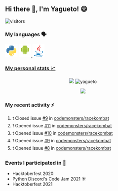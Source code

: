 ## Hi there 👋, I'm Yagueto! 😄


![visitors](https://visitor-badge-reloaded.herokuapp.com/badge?page_id=yagueto&style=for-the-badge)

### My languages 🗣️

<p align="left"> <img src="https://raw.githubusercontent.com/devicons/devicon/master/icons/python/python-original.svg" alt="python" width="40" height="40"/> </a> <a href="https://developer.android.com" target="_blank"> <img src="https://raw.githubusercontent.com/devicons/devicon/master/icons/android/android-original-wordmark.svg" alt="android" width="40" height="40"/> </a> <a href="https://www.java.com" target="_blank"> <img src="https://raw.githubusercontent.com/devicons/devicon/master/icons/java/java-original.svg" alt="java" width="40" height="40"/> </a> <a href="https://www.linux.org/" target="_blank"> </a> <a href="https://www.python.org" target="_blank"> </p>

### My personal stats 📈
<div align="center"> 
  <a>
    <img src=https://github-readme-stats.vercel.app/api?username=yagueto&count_private=true&show_icons=true width=50%></img>
  </a>
  <img src="https://github-readme-streak-stats.herokuapp.com/?user=yagueto" alt="yagueto" width=49% />
</div>

<p align="center">
  <a href=https://metrics.lecoq.io/>
       <img src=https://metrics.lecoq.io/yagueto?template=classic&base.header=0&base.activity=0&base.community=0&base.repositories=0&base.metadata=0&achievements=1&achievements.threshold=C&achievements.secrets=true&achievements.display=compact&achievements.limit=0&config.timezone=Europe%2FMadrid&config.display=large/>
  </a>
</p>


### My recent activity ⚡

  <!--START_SECTION:activity-->
1. ❗️ Closed issue [#9](https://github.com/codemonsters/racekombat/issues/9) in [codemonsters/racekombat](https://github.com/codemonsters/racekombat)
2. ❗️ Opened issue [#11](https://github.com/codemonsters/racekombat/issues/11) in [codemonsters/racekombat](https://github.com/codemonsters/racekombat)
3. ❗️ Opened issue [#10](https://github.com/codemonsters/racekombat/issues/10) in [codemonsters/racekombat](https://github.com/codemonsters/racekombat)
4. ❗️ Opened issue [#9](https://github.com/codemonsters/racekombat/issues/9) in [codemonsters/racekombat](https://github.com/codemonsters/racekombat)
5. ❗️ Opened issue [#8](https://github.com/codemonsters/racekombat/issues/8) in [codemonsters/racekombat](https://github.com/codemonsters/racekombat)
  <!--END_SECTION:activity-->
  

### Events I participated in 📆

- Hacktoberfest 2020
- Python Discord's Code Jam 2021 ☀️
- Hacktoberfest 2021


